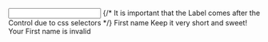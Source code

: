 <FormControl variant="floating" id="first-name" isRequired isInvalid>
  <Input placeholder=" " />
  {/* It is important that the Label comes after the Control due to css selectors */}
  <FormLabel>First name</FormLabel>
  <FormHelperText>Keep it very short and sweet!</FormHelperText>
  <FormErrorMessage>Your First name is invalid</FormErrorMessage>
</FormControl>
